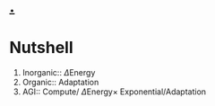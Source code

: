 <script src="https://polyfill.io/v3/polyfill.min.js?features=es6"></script>
<script id="MathJax-script" async src="https://cdn.jsdelivr.net/npm/mathjax@3/es5/tex-mml-chtml.js"></script>


# [.](README.md)

# Nutshell

1. Inorganic:: $\Delta\text{Energy}$
2. Organic:: Adaptation
3. AGI:: Compute/ $\Delta\text{Energy} \times$ Exponential/Adaptation

